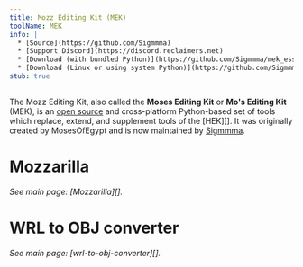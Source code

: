 ```yaml
---
title: Mozz Editing Kit (MEK)
toolName: MEK
info: |
  * [Source](https://github.com/Sigmmma)
  * [Support Discord](https://discord.reclaimers.net)
  * [Download (with bundled Python)](https://github.com/Sigmmma/mek_essentials/releases)
  * [Download (Linux or using system Python)](https://github.com/Sigmmma/mek/releases)
stub: true
---
```


The Mozz Editing Kit, also called the **Moses Editing Kit** or **Mo's Editing Kit** (MEK), is an [open source][mek-repo] and cross-platform Python-based set of tools which replace, extend, and supplement tools of the [HEK][]. It was originally created by MosesOfEgypt and is now maintained by [Sigmmma][].

# Mozzarilla
_See main page: [Mozzarilla][]._

# WRL to OBJ converter
_See main page: [wrl-to-obj-converter][]._

<!-- ## MEK Essentials -->

[mek-repo]: https://github.com/Sigmmma/mek
[sigmmma]: https://github.com/Sigmmma
